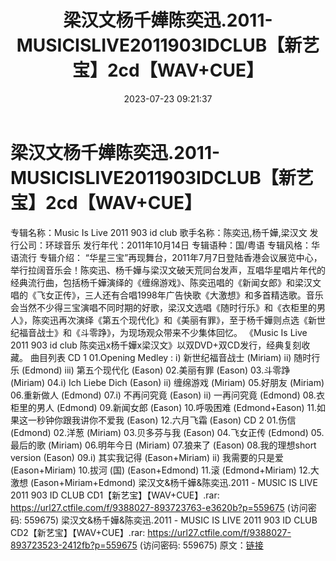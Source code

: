 ﻿---
title: 梁汉文杨千嬅陈奕迅.2011-MUSICISLIVE2011903IDCLUB【新艺宝】2cd【WAV+CUE】
date: 2023-07-23 09:21:37
categories: WAV车载音乐、镜像
tags: 华语中文
---
# 梁汉文杨千嬅陈奕迅.2011-MUSICISLIVE2011903IDCLUB【新艺宝】2cd【WAV+CUE】

专辑名称：Music Is Live 2011 903 id club
歌手名称：陈奕迅,杨千嬅,梁汉文
发行公司：环球音乐
发行年代：2011年10月14日
专辑语种：国/粤语
专辑风格：华语流行
专辑介绍：
“华星三宝”再现舞台，2011年7月7日登陆香港会议展览中心，举行拉阔音乐会！陈奕迅、杨千嬅与梁汉文破天荒同台发声，互唱华星唱片年代的经典流行曲，包括杨千嬅演绎的《缠绵游戏》、陈奕迅唱的《新闻女郎》和梁汉文唱的《飞女正传》，三人还有合唱1998年广告快歌《大激想》和多首精选歌。音乐会当然不少得三宝演唱不同时期的好歌，梁汉文选唱《随时行乐》和《衣柜里的男人》，陈奕迅再次演绎《第五个现代化》和《美丽有罪》，至于杨千嬅则点选《新世纪福音战士》和《斗零踭》，为现场观众带来不少集体回忆。
《Music Is Live 2011 903 id club
陈奕迅x杨千嬅x梁汉文》以双DVD+双CD发行，经典复刻收藏。
曲目列表
CD 1
01.Opening Medley :
i) 新世纪福音战士 (Miriam)
ii) 随时行乐 (Edmond)
iii) 第五个现代化 (Eason)
02.美丽有罪 (Eason)
03.斗零踭 (Miriam)
04.i) Ich Liebe Dich (Eason)
ii) 缠绵游戏 (Miriam)
05.好朋友 (Miriam)
06.重新做人 (Edmond)
07.i) 不再问究竟 (Eason)
ii) 一再问究竟 (Edmond)
08.衣柜里的男人 (Edmond)
09.新闻女郎 (Eason)
10.呼吸困难 (Edmond+Eason)
11.如果这一秒钟你跟我讲你不爱我 (Eason)
12.六月飞霜 (Eason)
CD 2
01.伤信 (Edmond)
02.洋葱 (Miriam)
03.贝多芬与我 (Eason)
04.飞女正传 (Edmond)
05.最后的歌 (Miriam)
06.明年今日 (Miriam)
07.狼来了 (Eason)
08.我的理想short version (Eason)
09.i) 其实我记得 (Eason+Miriam)
ii) 我需要的只是爱 (Eason+Miriam)
10.拔河 (国) (Eason+Edmond)
11.滚 (Edmond+Miriam)
12.大激想 (Eason+Miriam+Edmond)
梁汉文&杨千嬅&陈奕迅.2011 - MUSIC IS LIVE 2011 903 ID CLUB
CD1【新艺宝】【WAV+CUE】.rar: https://url27.ctfile.com/f/9388027-893723763-e3620b?p=559675
(访问密码: 559675)
梁汉文&杨千嬅&陈奕迅.2011 - MUSIC IS LIVE 2011 903 ID CLUB
CD2【新艺宝】【WAV+CUE】.rar: https://url27.ctfile.com/f/9388027-893723523-2412fb?p=559675
(访问密码: 559675)
原文：[链接](https://blog.sina.com.cn/s/blog_1647c7e76010312t1.html)